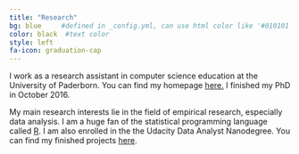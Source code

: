 ```yaml
---
title: "Research"
bg: blue     #defined in _config.yml, can use html color like '#010101'
color: black  #text color
style: left
fa-icon: graduation-cap
---
```


I work as a research assistant in computer science education at the University of Paderborn. You can find my homepage <a href="http://ddi.uni-paderborn.de/personen/laura-ohrndorf.html">here.</a> I finished my PhD in October 2016.

My main research interests lie in the field of empirical research, especially data analysis. I am a huge fan of the statistical programming language called <a href="https://www.r-project.org/">R</a>.
I am also enrolled in the the Udacity Data Analyst Nanodegree. You can find my finished projects <a href="https://github.com/Laura-O/Udacity-Data-Analyst-Nanodegree">here</a>.